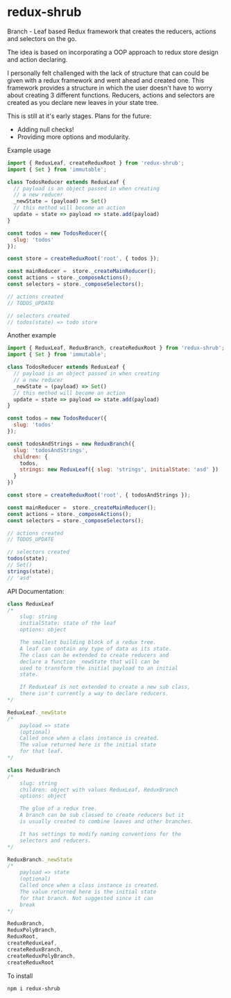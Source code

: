 # redux-shrub
Branch - Leaf based Redux framework that creates the reducers, actions and selectors on the go.

The idea is based on incorporating a OOP approach to redux store design and action declaring.

I personally felt challenged with the lack of structure that can could be given with a redux framework and went ahead and created one. This framework provides a structure in which the user doesn't have to worry about creating 3 different functions. Reducers, actions and selectors are created as you declare new leaves in your
state tree.

This is still at it's early stages. Plans for the future:
- Adding null checks!
- Providing more options and modularity.

Example usage

```js
import { ReduxLeaf, createReduxRoot } from 'redux-shrub';
import { Set } from 'immutable';

class TodosReducer extends ReduxLeaf {
  // payload is an object passed in when creating
  // a new reducer
  _newState = (payload) => Set()
  // this method will become an action
  update = state => payload => state.add(payload)
}

const todos = new TodosReducer({
  slug: 'todos'
});

const store = createReduxRoot('root', { todos });

const mainReducer =  store._createMainReducer();
const actions = store._composeActions();
const selectors = store._composeSelectors();

// actions created
// TODOS_UPDATE

// selectors created
// todos(state) => todo store

```

Another example

```js
import { ReduxLeaf, ReduxBranch, createReduxRoot } from 'redux-shrub';
import { Set } from 'immutable';

class TodosReducer extends ReduxLeaf {
  // payload is an object passed in when creating
  // a new reducer
  _newState = (payload) => Set()
  // this method will become an action
  update = state => payload => state.add(payload)
}

const todos = new TodosReducer({
  slug: 'todos'
});

const todosAndStrings = new ReduxBranch({
  slug: 'todosAndStrings',
  children: {
    todos,
    strings: new ReduxLeaf({ slug: 'strings', initialState: 'asd' })
  }
})

const store = createReduxRoot('root', { todosAndStrings });

const mainReducer =  store._createMainReducer();
const actions = store._composeActions();
const selectors = store._composeSelectors();

// actions created
// TODOS_UPDATE

// selectors created
todos(state);
// Set()
strings(state);
// 'asd'

```

API Documentation:
```js
class ReduxLeaf
/*
    slug: string
    initialState: state of the leaf
    options: object

    The smallest building block of a redux tree.
    A leaf can contain any type of data as its state.
    The class can be extended to create reducers and
    declare a function _newState that will can be
    used to transform the initial payload to an initial
    state.

    If ReduxLeaf is not extended to create a new sub class,
    there isn't currently a way to declare reducers.
*/

ReduxLeaf._newState
/*
    payload => state
    (optional)
    Called once when a class instance is created.
    The value returned here is the initial state
    for that leaf.
*/
```

```js
class ReduxBranch
/*
    slug: string
    children: object with values ReduxLeaf, ReduxBranch
    options: object

    The glue of a redux tree.
    A branch can be sub classed to create reducers but it
    is usually created to combine leaves and other branches.

    It has settings to modify naming conventions for the
    selectors and reducers.
*/

ReduxBranch._newState
/*
    payload => state
    (optional)
    Called once when a class instance is created.
    The value returned here is the initial state
    for that branch. Not suggested since it can
    break
*/
```

```js
ReduxBranch,
ReduxPolyBranch,
ReduxRoot,
createReduxLeaf,
createReduxBranch,
createReduxPolyBranch,
createReduxRoot
```

To install

```sh
npm i redux-shrub
```
